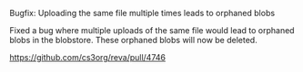 Bugfix: Uploading the same file multiple times leads to orphaned blobs

Fixed a bug where multiple uploads of the same file would lead to orphaned blobs in the blobstore. These orphaned blobs will now be deleted.

https://github.com/cs3org/reva/pull/4746
